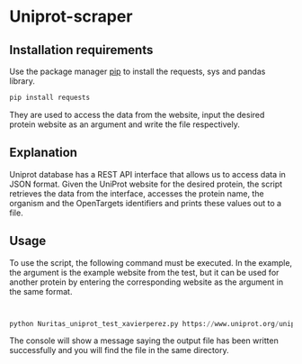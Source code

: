 # Uniprot-scraper

## Installation requirements

Use the package manager [pip](https://pip.pypa.io/en/stable/) to install the requests, sys and pandas library.

```bash
pip install requests
```
They are used to access the data from the website, input the desired protein website as an argument and write the file respectively.

## Explanation
Uniprot database has a REST API interface that allows us to access data in JSON format. Given the UniProt website for the desired protein,
the script retrieves the data from the interface, accesses the protein name, the organism and the OpenTargets identifiers and prints these values out to a file.

## Usage

To use the script, the following command must be executed. In the example, the argument is the example website from the test, but it can be used for another protein by entering the corresponding website as the argument in the same format.

```python


python Nuritas_uniprot_test_xavierperez.py https://www.uniprot.org/uniprot/P40925


```
The console will show a message saying the output file has been written successfully and you will find the file in the same directory.
